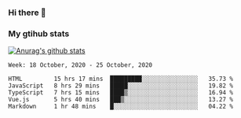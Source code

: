 ### Hi there 👋

### My gtihub stats

[![Anurag's github stats](https://github-readme-stats.vercel.app/api?username=gaozhidong)](https://github.com/gaozhidong/github-readme-stats)

<!--START_SECTION:waka-->
```text
Week: 18 October, 2020 - 25 October, 2020

HTML         15 hrs 17 mins  █████████░░░░░░░░░░░░░░░░   35.73 % 
JavaScript   8 hrs 29 mins   █████░░░░░░░░░░░░░░░░░░░░   19.82 % 
TypeScript   7 hrs 15 mins   ████▒░░░░░░░░░░░░░░░░░░░░   16.94 % 
Vue.js       5 hrs 40 mins   ███▒░░░░░░░░░░░░░░░░░░░░░   13.27 % 
Markdown     1 hr 48 mins    █░░░░░░░░░░░░░░░░░░░░░░░░   04.22 % 
```
<!--END_SECTION:waka-->